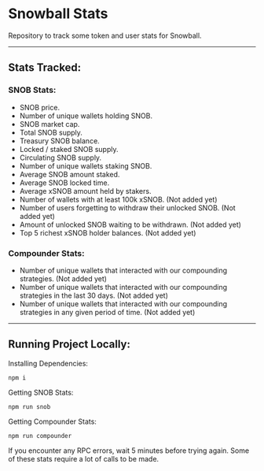 # Snowball Stats

Repository to track some token and user stats for Snowball.

---

## Stats Tracked:

### SNOB Stats:
- SNOB price.
- Number of unique wallets holding SNOB.
- SNOB market cap.
- Total SNOB supply.
- Treasury SNOB balance.
- Locked / staked SNOB supply.
- Circulating SNOB supply.
- Number of unique wallets staking SNOB.
- Average SNOB amount staked.
- Average SNOB locked time.
- Average xSNOB amount held by stakers.
- Number of wallets with at least 100k xSNOB. (Not added yet)
- Number of users forgetting to withdraw their unlocked SNOB. (Not added yet)
- Amount of unlocked SNOB waiting to be withdrawn. (Not added yet)
- Top 5 richest xSNOB holder balances. (Not added yet)

### Compounder Stats:
- Number of unique wallets that interacted with our compounding strategies. (Not added yet)
- Number of unique wallets that interacted with our compounding strategies in the last 30 days. (Not added yet)
- Number of unique wallets that interacted with our compounding strategies in any given period of time. (Not added yet)

---

## Running Project Locally:

Installing Dependencies:
```
npm i
```

Getting SNOB Stats:
```
npm run snob
```

Getting Compounder Stats:
```
npm run compounder
```

If you encounter any RPC errors, wait 5 minutes before trying again. Some of these stats require a lot of calls to be made.